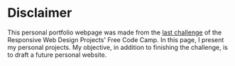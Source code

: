 # Disclaimer
 This personal portfolio webpage was made from the [last challenge](https://codepen.io/freeCodeCamp/full/zNBOYG) of the Responsive Web Design Projects' Free Code Camp. In this page, I present my personal projects. My objective, in addition to finishing the challenge, is to draft a future personal website.
